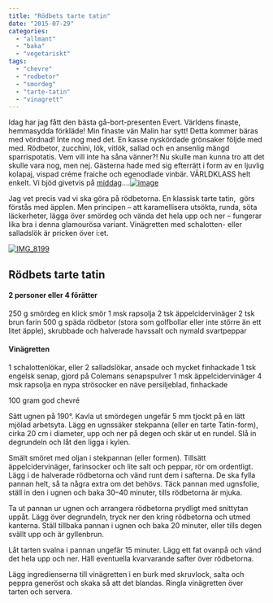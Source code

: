 ```yaml
---
title: "Rödbets tarte tatin"
date: "2015-07-29"
categories: 
  - "allmant"
  - "baka"
  - "vegetariskt"
tags: 
  - "chevre"
  - "rodbetor"
  - "smordeg"
  - "tarte-tatin"
  - "vinagrett"
---
```


Idag har jag fått den bästa gå-bort-presenten Evert. Världens finaste, hemmasydda förkläde! Min finaste vän Malin har sytt! Detta kommer bäras med vördnad! Inte nog med det. En kasse nyskördade grönsaker följde med med. Rödbetor, zucchini, lök, vitlök, sallad och en ansenlig mängd sparrispotatis. Vem vill inte ha såna vänner?! Nu skulle man kunna tro att det skulle vara nog, men nej. Gästerna hade med sig efterrätt i form av en ljuvlig kolapaj, vispad créme fraiche och egenodlade vinbär. VÄRLDKLASS helt enkelt. Vi bjöd givetvis på [middag](http://import.local/2014/01/09/citronbakad-fisk-med-tomat-och-basilika/)....[![image](/static/img/image14.jpg)](http://import.local/wp-content/uploads/2015/07/image14.jpg)

Jag vet precis vad vi ska göra på rödbetorna. En klassisk tarte tatin,  görs förstås med äpplen. Men principen – att karamellisera utsökta, runda, söta läckerheter, lägga över smördeg och vända det hela upp och ner – fungerar lika bra i denna glamourösa variant. Vinägretten med schalotten- eller salladslök är pricken över i:et.

[![IMG_8199](/static/img/IMG_8199-e1437945179825-1020x1360.jpg)](http://import.local/wp-content/uploads/2015/07/IMG_8199.jpg)

## Rödbets tarte tatin

#### 2 personer eller 4 förätter

250 g smördeg en klick smör 1 msk rapsolja 2 tsk äppelcidervinäger 2 tsk brun farin 500 g späda rödbetor (stora som golfbollar eller inte större än ett litet äpple), skrubbade och halverade havssalt och nymald svartpeppar

#### Vinägretten

1 schalottenlökar, eller 2 salladslökar, ansade och mycket finhackade 1 tsk engelsk senap, gjord på Colemans senapspulver 1 msk äppelcidervinäger 4 msk rapsolja en nypa strösocker en näve persiljeblad, finhackade

100 gram god chevré

Sätt ugnen på 190°. Kavla ut smördegen ungefär 5 mm tjockt på en lätt mjölad arbetsyta. Lägg en ugnssäker stekpanna (eller en tarte Tatin-form), cirka 20 cm i diameter, upp och ner på degen och skär ut en rundel. Slå in degrundeln och låt den ligga i kylen.

Smält smöret med oljan i stekpannan (eller formen). Tillsätt äppelcidervinäger, farinsocker och lite salt och peppar, rör om ordentligt. Lägg i de halverade rödbetorna och vänd runt dem i safterna. De ska fylla pannan helt, så ta några extra om det behövs. Täck pannan med ugnsfolie, ställ in den i ugnen och baka 30–40 minuter, tills rödbetorna är mjuka.

Ta ut pannan ur ugnen och arrangera rödbetorna prydligt med snittytan uppåt. Lägg över degrundeln, tryck ner den kring rödbetorna och utmed kanterna. Ställ tillbaka pannan i ugnen och baka 20 minuter, eller tills degen svällt upp och är gyllenbrun.

Låt tarten svalna i pannan ungefär 15 minuter. Lägg ett fat ovanpå och vänd det hela upp och ner. Häll eventuella kvarvarande safter över rödbetorna.

Lägg ingredienserna till vinägretten i en burk med skruvlock, salta och peppra generöst och skaka så att det blandas. Ringla vinägretten över tarten och servera.
